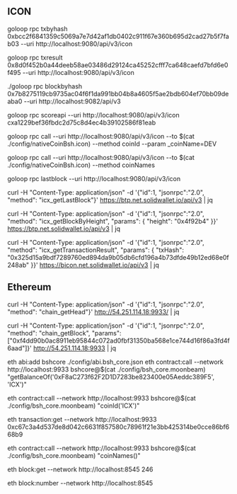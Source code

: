 ## ICON

goloop rpc txbyhash 0xbcc2f6841359c5069a7e7d42af1db0402c911f67e360b695d2cad27b5f7fab03 --uri http://localhost:9080/api/v3/icon

goloop rpc txresult 0x8d0f452b0a44deeb58ae03486d29124ca45252cfff7ca648caefd7bfd6e0f495 --uri http://localhost:9080/api/v3/icon

./goloop rpc blockbyhash 0x7b8275119cb9735ac04f6f1da991bb04b8a4605f5ae2bdb604ef70bb09deaba0 --uri http://localhost:9082/api/v3

goloop rpc scoreapi --uri http://localhost:9080/api/v3/icon cxa1229bef36fbdc2d75c8d4ec4b39102586f81eab

goloop rpc call --uri http://localhost:9080/api/v3/icon --to $(cat ./config/nativeCoinBsh.icon) --method coinId --param _coinName=DEV

goloop rpc call --uri http://localhost:9080/api/v3/icon --to $(cat ./config/nativeCoinBsh.icon) --method coinNames

goloop rpc lastblock --uri http://localhost:9080/api/v3/icon

curl -H "Content-Type: application/json" -d '{"id":1, "jsonrpc":"2.0", "method": "icx_getLastBlock"}' https://btp.net.solidwallet.io/api/v3 | jq

curl -H "Content-Type: application/json" -d '{"id":1, "jsonrpc":"2.0", "method": "icx_getBlockByHeight", "params": { "height": "0x4f92b4" }}' https://btp.net.solidwallet.io/api/v3 | jq

curl -H "Content-Type: application/json" -d '{"id":1, "jsonrpc":"2.0", "method": "icx_getTransactionResult", "params": { "txHash": "0x325d15a9bdf7289760ed894da9b05db6cfd196a4b73dfde49b12ed68e0f248ab" }}' https://bicon.net.solidwallet.io/api/v3 | jq

## Ethereum

curl -H "Content-Type: application/json" -d '{"id":1, "jsonrpc":"2.0", "method": "chain_getHead"}' http://54.251.114.18:9933/ | jq

curl -H "Content-Type: application/json" -d '{"id":1, "jsonrpc":"2.0", "method": "chain_getBlock", "params":["0xf4dd90b0ac8911eb95844c072ad0fbf31350ba568e1ce744d16f86a3fd4f6aad"]}' http://54.251.114.18:9933 | jq

eth abi:add bshcore ./config/abi.bsh_core.json
eth contract:call --network http://localhost:9933 bshcore@$(cat ./config/bsh_core.moonbeam) "getBalanceOf('0xF8aC273f62F2D1D7283be823400e05Aeddc389F5', 'ICX')"

eth contract:call --network http://localhost:9933 bshcore@$(cat ./config/bsh_core.moonbeam) "coinId('ICX')"

eth transaction:get --network http://localhost:9933 0xc67c3a4d537de8d042c6631f857580c78961f21e3bb425314be0cce86bf668b9

eth contract:call --network http://localhost:9933 bshcore@$(cat ./config/bsh_core.moonbeam) "coinNames()"

eth block:get --network http://localhost:8545 246

eth block:number --network http://localhost:8545
